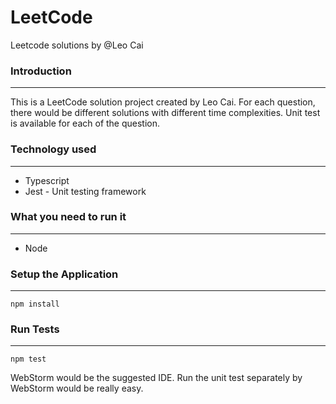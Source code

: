# LeetCode
Leetcode solutions by @Leo Cai

### Introduction

---
This is a LeetCode solution project created by Leo Cai.
For each question, there would be different solutions with different time complexities.
Unit test is available for each of the question.

### Technology used

---
- Typescript
- Jest - Unit testing framework

### What you need to run it

---
- Node

### Setup the Application

---
`npm install`

### Run Tests

---
`npm test`

WebStorm would be the suggested IDE. Run the unit test separately by WebStorm would be really easy.
